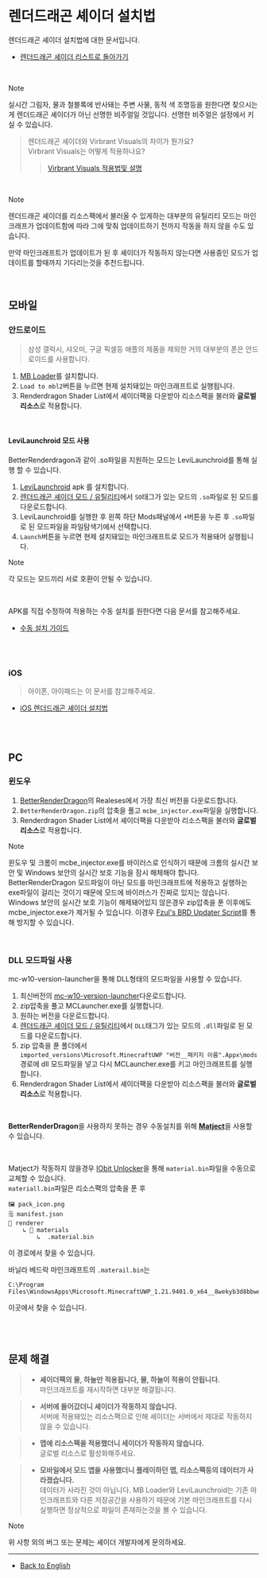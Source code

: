 # 렌더드래곤 셰이더 설치법

렌더드래곤 셰이더 설치법에 대한 문서입니다.

- [렌더드래곤 셰이더 리스트로 돌아가기](/language/ko_kr/README.md)

<br>

> [!NOTE]
> 실시간 그림자, 물과 철블록에 반사돼는 주변 사물, 동적 색 조명등을 원한다면 찾으시는게 렌더드래곤 셰이더가 아닌 선명한 비주얼일 것입니다.
선명한 비주얼은 설정에서 키실 수 있습니다.

> 렌더드래곤 셰이더와 Virbrant Visuals의 차이가 뭔가요?  
> Virbrant Visuals는 어떻게 적용하나요?
> > [Virbrant Visuals 적용법및 설명](/language/ko_kr/docs/virbrant_visuals.md)

<br>

> [!NOTE]
> 렌더드래곤 셰이더를 리소스팩에서 불러올 수 있게하는 대부분의 유틸리티 모드는 마인크래프가 업데이트함에 따라 그에 맞춰 업데이트하기 전까지 작동을 하지 않을 수도 있습니다.  
> 
> 만약 마인크래프트가 업데이트가 된 후 셰이더가 작동하지 않는다면 사용중인 모드가 업데이트를 할때까지 기다리는것을 추천드립니다.

<br>

## 모바일

### 안드로이드

> 삼성 갤럭시, 샤오미, 구글 픽셀등 애플의 제품을 제외한 거의 대부분의 폰은 안드로이드를 사용합니다.

1. [MB Loader](https://github.com/DominoKorean/Render-dragon-shader-list/blob/main/language/ko_kr/README.md#mb-loader)를 설치합니다.
2. `Load to mbl2`버튼을 누르면 현제 설치돼있는 마인크래프트로 실행됩니다.
3. Renderdragon Shader List에서 셰이더팩을 다운받아 리소스팩을 불러와 **글로벌 리소스**로 적용합니다.

<br>

#### LeviLaunchroid 모드 사용
BetterRenderdragon과 같이 .so파일을 지원하는 모드는 LeviLaunchroid를 통해 실행 할 수 있습니다.

1. [LeviLaunchroid](https://github.com/LiteLDev/LeviLaunchroid/releases) apk 를 설치합니다.
2. [렌더드래곤 셰이더 모드 / 유틸리티](https://github.com/DominoKorean/Render-dragon-shader-list/blob/main/language/ko_kr/README.md#%EB%A0%8C%EB%8D%94%EB%93%9C%EB%9E%98%EA%B3%A4-%EC%85%B0%EC%9D%B4%EB%8D%94-%EB%AA%A8%EB%93%9C--%EC%9C%A0%ED%8B%B8%EB%A6%AC%ED%8B%B0)에서 `SO`태그가 있는 모드의 `.so`파일로 된 모드를 다운로드합니다.
3. LeviLaunchroid를 실행한 후 왼쪽 하단 Mods패널에서 `+`버튼을 누른 후 `.so`파일로 된 모드파일을 파일탐색기에서 선택합니다.
4. `Launch`버튼을 누르면 현제 설치돼있는 마인크래프트로 모드가 적용돼어 실행됩니다.

> [!NOTE]
> 각 모드는 모드끼리 서로 호환이 안될 수 있습니다.

<br>

APK를 직접 수정하여 적용하는 수동 설치를 원한다면 다음 문서를 참고해주세요.
* [수동 설치 가이드](android.md)

<br>
<br>

### iOS

> 아이폰, 아이패드는 이 문서를 참고해주세요.

* [iOS 렌더드래곤 셰이더 설치법](iOS.md)

<br>
<br>

## PC

### 윈도우

1. [BetterRenderDragon](https://github.com/QYCottage/BetterRenderDragon/releases)의 Realeses에서 가장 최신 버전을 다운로드합니다.
2. `BetterRenderDragon.zip`의 압축을 풀고 `mcbe_injector.exe`파일을 실행합니다.
3. Renderdragon Shader List에서 셰이더팩을 다운받아 리소스팩을 불러와 **글로벌 리소스**로 적용합니다.

> [!NOTE]
> 윈도우 및 크롬이 mcbe_injector.exe를 바이러스로 인식하기 때문에 크롬의 실시간 보안 및 Windows 보안의 실시간 보호 기능을 잠시 해체해야 합니다.  
> BetterRenderDragon 모드파일이 아닌 모드를 마인크래프트에 적용하고 실행하는 exe파일이 걸리는 것이기 때문에 모드에 바이러스가 진짜로 있지는 않습니다.  
> Windows 보안의 실시간 보호 기능이 해제돼어있지 않은경우 zip압축을 푼 이후에도 mcbe_injector.exe가 제거될 수 있습니다. 이경우 [Fzul's BRD Updater Script](https://github.com/faizul726/brd-updater-script)를 통해 방지할 수 있습니다.

<br>

### DLL 모드파일 사용
mc-w10-version-launcher을 통해 DLL형태의 모드파일을 사용할 수 있습니다.

1. 최신버전의 [mc-w10-version-launcher](https://github.com/QYCottage/mc-w10-version-launcher/releases)다운로드합니다.
2. zip압축을 풀고 MCLauncher.exe를 실행합니다.
3. 원하는 버전을 다운로드합니다.
4. [렌더드래곤 셰이더 모드 / 유틸리티](https://github.com/DominoKorean/Render-dragon-shader-list/blob/main/language/ko_kr/README.md#%EB%A0%8C%EB%8D%94%EB%93%9C%EB%9E%98%EA%B3%A4-%EC%85%B0%EC%9D%B4%EB%8D%94-%EB%AA%A8%EB%93%9C--%EC%9C%A0%ED%8B%B8%EB%A6%AC%ED%8B%B0)에서 `DLL`태그가 있는 모드의 `.dll`파일로 된 모드를 다운로드합니다.
5. zip 압축을 푼 폴더에서  
`imported_versions\Microsoft.MinecraftUWP "버전__패키지 이름".Appx\mods`  
경로에 dll 모드파일을 넣고 다시 MCLauncher.exe를 키고 마인크래프트를 실행합니다.
6. Renderdragon Shader List에서 셰이더팩을 다운받아 리소스팩을 불러와 **글로벌 리소스**로 적용합니다.

<br>

**BetterRenderDragon**을 사용하지 못하는 경우 수동설치를 위해 [**Matject**](https://github.com/faizul726/matject)을 사용할 수 있습니다.

<br>

Matject가 작동하지 않을경우 [IObit Unlocker](https://www.iobit.com/en/iobit-unlocker.php)을 통해 `material.bin`파일을 수동으로 교체할 수 있습니다.  
`materiall.bin`파일은 리소스팩의 압축을 푼 후
```
🖼️ pack_icon.png
🗒️ manifest.json
📁 renderer
    ↳ 📁 materials
        ↳  .material.bin
```
이 경로에서 찾을 수 있습니다.

바닐라 베드락 마인크래프트의 `.materail.bin`는  
```
C:\Program Files\WindowsApps\Microsoft.MinecraftUWP_1.21.9401.0_x64__8wekyb3d8bbwe\data\renderer\materials
```
이곳에서 찾을 수 있습니다.

<br>
<br>

## 문제 해결

> - **셰이더팩의 물, 하늘만 적용됩니다, 물, 하늘이 적용이 안됩니다.**  
> 마인크래프트를 재시작하면 대부분 해결됩니다.

> - **서버에 들어갔더니 셰이더가 작동하지 않습니다.**  
> 서버에 적용돼있는 리소스팩으로 인해 셰이더는 서버에서 제대로 작동하지 않을 수 있습니다.

> - **맵에 리소스팩을 적용했더니 세이더가 작동하지 않습니다.**  
> 글로벌 리소스로 활성화해주세요.

> - **모바일에서 모드 앱을 사용했더니 플레이하던 맵, 리소스팩등의 데이터가 사라졌습니다.**  
>  데이터가 사라진 것이 아닙니다. MB Loader와 LeviLaunchroid는 기존 마인크래프트와 다른 저장공간을 사용하기 때문에 기본 마인크래프트를 다시 실행하면 정상적으로 파일이 존재하는것을 볼 수 있습니다.

> [!NOTE]
> 위 사항 외의 버그 또는 문제는 셰이더 개발자에게 문의하세요.

---
* [Back to English](/docs/installation/README.md)